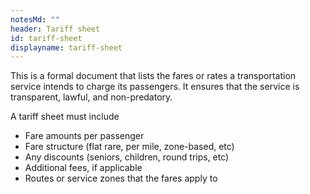 ```yaml
---
notesMd: ""
header: Tariff sheet
id: tariff-sheet
displayname: tariff-sheet
---
```

This is a formal document that lists the fares or rates a transportation service intends to charge its passengers. It ensures that the service is transparent, lawful, and non-predatory.

A tariff sheet must include
* Fare amounts per passenger
* Fare structure (flat rare, per mile, zone-based, etc)
* Any discounts (seniors, children, round trips, etc)
* Additional fees, if applicable
* Routes or service zones that the fares apply to